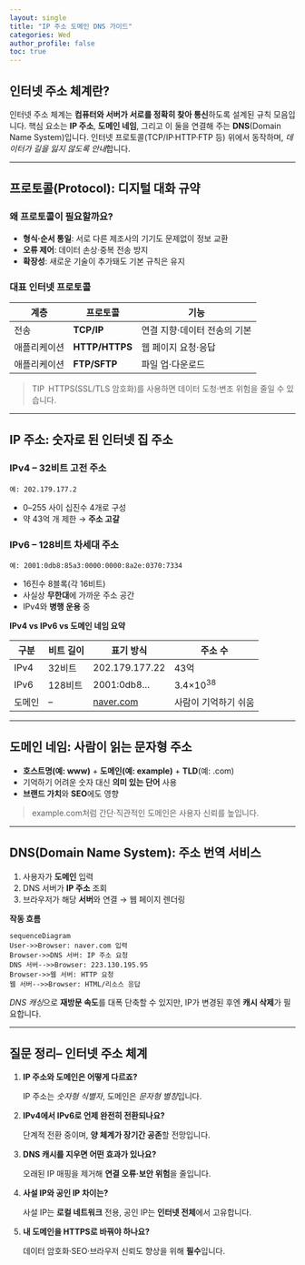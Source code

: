 ```yaml
---
layout: single
title: "IP 주소 도메인 DNS 가이드"
categories: Wed
author_profile: false
toc: true
---
```


## 인터넷 주소 체계란?

인터넷 주소 체계는 **컴퓨터와 서버가 서로를 정확히 찾아 통신**하도록 설계된 규칙 모음입니다. 핵심 요소는 **IP 주소**, **도메인 네임**, 그리고 이 둘을 연결해 주는 **DNS**(Domain Name System)입니다. 인터넷 프로토콜(TCP/IP·HTTP·FTP 등) 위에서 동작하며, *데이터가 길을 잃지 않도록 안내*합니다.

------

## 프로토콜(Protocol): 디지털 대화 규약

### 왜 프로토콜이 필요할까요?

- **형식·순서 통일**: 서로 다른 제조사의 기기도 문제없이 정보 교환
- **오류 제어**: 데이터 손상·중복 전송 방지
- **확장성**: 새로운 기술이 추가돼도 기본 규칙은 유지

### 대표 인터넷 프로토콜

| **계층**     | **프로토콜**   | **기능**                     |
| ------------ | -------------- | ---------------------------- |
| 전송         | **TCP/IP**     | 연결 지향·데이터 전송의 기본 |
| 애플리케이션 | **HTTP/HTTPS** | 웹 페이지 요청·응답          |
| 애플리케이션 | **FTP/SFTP**   | 파일 업·다운로드             |

> TIP HTTPS(SSL/TLS 암호화)를 사용하면 데이터 도청·변조 위험을 줄일 수 있습니다.

------

## IP 주소: 숫자로 된 인터넷 집 주소

### IPv4 – 32비트 고전 주소

```
예: 202.179.177.2
```

- 0–255 사이 십진수 4개로 구성
- 약 43억 개 제한 → **주소 고갈**

### IPv6 – 128비트 차세대 주소

```
예: 2001:0db8:85a3:0000:0000:8a2e:0370:7334
```

- 16진수 8블록(각 16비트)
- 사실상 **무한대**에 가까운 주소 공간
- IPv4와 **병행 운용** 중

**IPv4 vs IPv6 vs 도메인 네임 요약**

| 구분   | 비트 길이 | 표기 방식                     | 주소 수              |
| ------ | --------- | ----------------------------- | -------------------- |
| IPv4   | 32비트    | 202.179.177.22                | 43억                 |
| IPv6   | 128비트   | 2001:0db8…                    | 3.4×10<sup>38</sup>  |
| 도메인 | –         | [naver.com](http://naver.com) | 사람이 기억하기 쉬움 |

------

## 도메인 네임: 사람이 읽는 문자형 주소

- **호스트명(예: www)** + **도메인(예: example)** + **TLD**(예: .com)
- 기억하기 어려운 숫자 대신 **의미 있는 단어** 사용
- **브랜드 가치**와 **SEO**에도 영향

> example.com처럼 간단·직관적인 도메인은 사용자 신뢰를 높입니다.

------

## DNS(Domain Name System): 주소 번역 서비스

1. 사용자가 **도메인** 입력
2. DNS 서버가 **IP 주소** 조회
3. 브라우저가 해당 **서버**와 연결 → 웹 페이지 렌더링

**작동 흐름**

```mermaid
sequenceDiagram
User->>Browser: naver.com 입력
Browser->>DNS 서버: IP 주소 요청
DNS 서버-->>Browser: 223.130.195.95
Browser->>웹 서버: HTTP 요청
웹 서버-->>Browser: HTML/리소스 응답
```

*DNS 캐싱*으로 **재방문 속도**를 대폭 단축할 수 있지만, IP가 변경된 후엔 **캐시 삭제**가 필요합니다.

------

## 질문 정리– 인터넷 주소 체계

1. **IP 주소와 도메인은 어떻게 다르죠?**

   IP 주소는 *숫자형 식별자*, 도메인은 *문자형 별칭*입니다.

2. **IPv4에서 IPv6로 언제 완전히 전환되나요?**

   단계적 전환 중이며, **양 체계가 장기간 공존**할 전망입니다.

3. **DNS 캐시를 지우면 어떤 효과가 있나요?**

   오래된 IP 매핑을 제거해 **연결 오류·보안 위험**을 줄입니다.

4. **사설 IP와 공인 IP 차이는?**

   사설 IP는 **로컬 네트워크** 전용, 공인 IP는 **인터넷 전체**에서 고유합니다.

5. **내 도메인을 HTTPS로 바꿔야 하나요?**

   데이터 암호화·SEO·브라우저 신뢰도 향상을 위해 **필수**입니다.
